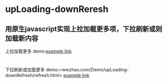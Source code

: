 # upLoading-downReresh
用原生javascript实现上拉加载更多项，下拉刷新或则加载新内容
---
上拉加载更多 demo:[example link](http://wwzhao.com/Demo/upLoading-downRefresh/loading.html)
#
下拉刷新或加载更多 demo:<wwzhao.com/Demo/upLoading-downRefresh/refresh.html>
[example link](http://example.com/)
